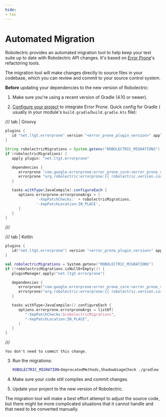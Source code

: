 ```yaml
---
hide:
- toc
---
```


<!-- markdownlint-disable MD029 -->

# Automated Migration

Robolectric provides an automated migration tool to help keep your test suite up to date with
Robolectric API changes. It's based on [Error Prone][error-prone-refactoring]'s refactoring tools.

The migration tool will make changes directly to source files in your codebase, which you can review
and commit to your source control system.

**Before** updating your dependencies to the new version of Robolectric:

1. Make sure you're using a recent version of Gradle (4.10 or newer).

2. [Configure your project][error-prone-setup] to integrate Error Prone. Quick config for Gradle (
   usually in your module's `build.gradle`/`build.gradle.kts` file):

/// tab | Groovy

```groovy
plugins {
   id "net.ltgt.errorprone" version "<error_prone_plugin_version>" apply false
}

String robolectricMigrations = System.getenv("ROBOLECTRIC_MIGRATIONS")
if (robolectricMigrations) {
   apply plugin: "net.ltgt.errorprone"

   dependencies {
      errorprone "com.google.errorprone:error_prone_core:<error_prone_version>"
      errorprone "org.robolectric:errorprone:{{ robolectric.version.current }}"
   }

   tasks.withType(JavaCompile).configureEach {
      options.errorprone.errorproneArgs = [
              '-XepPatchChecks:' + robolectricMigrations,
              '-XepPatchLocation:IN_PLACE',
      ]
   }
}
```

///

/// tab | Kotlin

```kotlin
plugins {
   id("net.ltgt.errorprone") version "<error_prone_plugin_version>" apply false
}

val robolectricMigrations = System.getenv("ROBOLECTRIC_MIGRATIONS")
if (!robolectricMigrations.isNullOrEmpty()) {
   pluginManager.apply("net.ltgt.errorprone")

   dependencies {
      errorprone("com.google.errorprone:error_prone_core:<error_prone_version>")
      errorprone("org.robolectric:errorprone:{{ robolectric.version.current }}")
   }

   tasks.withType<JavaCompile>().configureEach {
      options.errorprone.errorproneArgs = listOf(
         "-XepPatchChecks:$robolectricMigrations",
         "-XepPatchLocation:IN_PLACE",
      )
   }
}
```

///

    You don't need to commit this change.

3. Run the migrations:

    ```bash
    ROBOLECTRIC_MIGRATION=DeprecatedMethods,ShadowUsageCheck ./gradlew clean :compileDebugUnitTestJava
    ```

4. Make sure your code still compiles and commit changes.
5. Update your project to the new version of Robolectric.

The migration tool will make a best effort attempt to adjust the source code, but there might be
more complicated situations that it cannot handle and that need to be converted manually.

[error-prone-refactoring]: https://errorprone.info/docs/patching
[error-prone-setup]: https://errorprone.info/docs/installation
